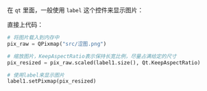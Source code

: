 
在 `qt` 里面，一般使用 `label` 这个控件来显示图片：

直接上代码：
```python
# 将图片载入到内存中
pix_raw = QPixmap("src/涩图.png")

# 缩放图片，KeepAspectRatio表示保持长宽比例，尽量占满给定的尺寸
pix_resized = pix_raw.scaled(label1.size(), Qt.KeepAspectRatio)

# 使用label来显示图片
label1.setPixmap(pix_resized)
```


